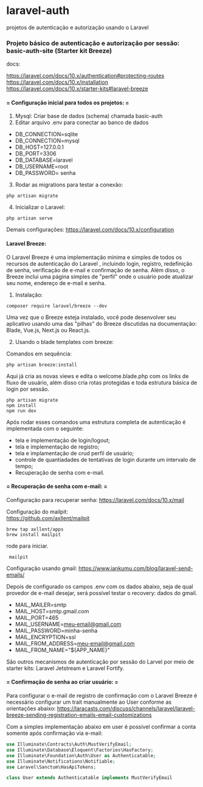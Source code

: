 # laravel-auth
projetos de autenticação e autorização usando o Laravel

### Projeto básico de autenticação e autorização por sessão: basic-auth-site (Starter kit Breeze)

docs: 

https://laravel.com/docs/10.x/authentication#protecting-routes
https://laravel.com/docs/10.x/installation
https://laravel.com/docs/10.x/starter-kits#laravel-breeze

#### = Configuração inicial para todos os projetos: =

1. Mysql: Criar base de dados (schema) chamada basic-auth
2.  Editar arquivo .env para conectar ao banco de dados

- DB_CONNECTION=sqlite 
- DB_CONNECTION=mysql
- DB_HOST=127.0.0.1
- DB_PORT=3306
- DB_DATABASE=laravel
- DB_USERNAME=root
- DB_PASSWORD= senha

3. Rodar as migrations para testar a conexão:

```shel
php artisan migrate
```

4. Inicializar o Laravel: 
```shel
php artisan serve
```
Demais configurações: https://laravel.com/docs/10.x/configuration
#### Laravel Breeze:
O Laravel Breeze é uma implementação mínima e simples de todos os recursos de autenticação do Laravel , incluindo login, registro, redefinição de senha, verificação de e-mail e confirmação de senha. Além disso, o Breeze inclui uma página simples de "perfil" onde o usuário pode atualizar seu nome, endereço de e-mail e senha.

1. Instalação:
```shel
composer require laravel/breeze --dev
```
Uma vez que o Breeze esteja instalado, você pode desenvolver seu aplicativo usando uma das "pilhas" do Breeze discutidas na documentação: Blade, Vue.js, Next.js ou React.js.

2. Usando o blade templates com breeze:

Comandos em sequência:
```shel
php artisan breeze:install
```
Aqui já cria as novas views e edita o welcome.blade.php com os links de fluxo de usuário, além disso cria rotas protegidas e toda estrutura básica de login por sessão.

```shel
php artisan migrate
npm install
npm run dev
```
Após rodar esses comandos uma estrutura completa de autenticação é implementada com o seguinte: 

* tela e implementação de login/logout;
* tela e implementação de registro;
* tela e implamentação de crud perfil de usuário;
* controle de quantiadades de tentativas de login durante um intervalo de tempo;
* Recuperação de senha com e-mail. 

#### = Recuperação de senha com e-mail: =

Configuração para recuperar senha:
https://laravel.com/docs/10.x/mail 

Configuração do mailpit:    
https://github.com/axllent/mailpit
```shel
brew tap axllent/apps
brew install mailpit
```
rode para iniciar. 
```shel
 mailpit
```

Configuração usando gmail:
https://www.iankumu.com/blog/laravel-send-emails/ 

Depois de configurado os campos .env com os dados abaixo, seja de qual provedor de e-mail desejar, será possível testar o recovery: dados do gmail.
* MAIL_MAILER=smtp
* MAIL_HOST=smtp.gmail.com
* MAIL_PORT=465
* MAIL_USERNAME=meu-email@gmail.com
* MAIL_PASSWORD=minha-senha
* MAIL_ENCRYPTION=ssl
* MAIL_FROM_ADDRESS=meu-email@gmail.com
* MAIL_FROM_NAME="${APP_NAME}"

São outros mecanismos de autenticação por sessão do Larvel por meio de starter kits:
Laravel Jetstream e Laravel Fortify.

#### = Confirmação de senha ao criar usuário: =

Para configurar o e-mail de registro de confirmação com o Laravel Breeze é necessário
configurar um trait manualmente ao User conforme as orientações abaixo:
https://laracasts.com/discuss/channels/laravel/laravel-breeze-sending-registration-emails-email-customizations

Com a simples implementação abaixo em user é possível confirmar a conta somente após confirmação via e-mail:

```php
use Illuminate\Contracts\Auth\MustVerifyEmail;
use Illuminate\Database\Eloquent\Factories\HasFactory;
use Illuminate\Foundation\Auth\User as Authenticatable;
use Illuminate\Notifications\Notifiable;
use Laravel\Sanctum\HasApiTokens;

class User extends Authenticatable implements MustVerifyEmail
```